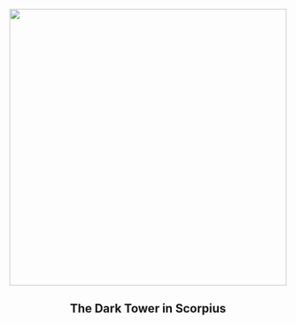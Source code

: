
<p align="center"><img src="https://apod.nasa.gov/apod/image/2408/DarkTowerCDK700-Selby1024.jpg" width="500" height="500"></p>
<h2 align="center"> The Dark Tower in Scorpius </h2>
